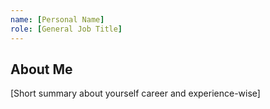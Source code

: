 ```yaml
---
name: [Personal Name]
role: [General Job Title]
---
```


## About Me

[Short summary about yourself career and experience-wise]